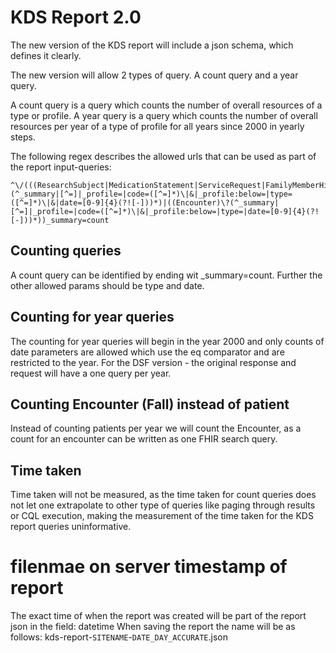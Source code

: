 # KDS Report 2.0

The new version of the KDS report will include a json schema, which defines it clearly.

The new version will allow 2 types of query.
A count query and a year query.

A count query is a query which counts the number of overall resources of a type or profile.
A year query is a query which counts the number of overall resources per year of a type of profile for all years since 2000 in yearly steps.

The following regex describes the allowed urls that can be used as part of the report input-queries:
```
^\/(((ResearchSubject|MedicationStatement|ServiceRequest|FamilyMemberHistory|Observation|DiagnosticReport|Patient|Composition|MedicationAdministration|Condition|MedicationRequest|Medication|List|RiskAssessment|Media|Procedure|Task|Consent|Specimen)\?(^_summary|[^=]|_profile=|code=([^=]*)\|&|_profile:below=|type=([^=]*)\|&|date=[0-9]{4}(?![-]))*)|((Encounter)\?(^_summary|[^=]|_profile=|code=([^=]*)\|&|_profile:below=|type=|date=[0-9]{4}(?![-]))*))_summary=count
```

## Counting queries

A count query can be identified by ending wit _summary=count.
Further the other allowed params should be type and date. 


## Counting for year queries

The counting for year queries will begin in the year 2000 and only counts of date parameters are allowed which use the eq comparator and are restricted to the year.
For the DSF version - the original response and request will have a one query per year.

## Counting Encounter (Fall) instead of patient

Instead of counting patients per year we will count the Encounter, as a count for an encounter can be written as one FHIR search query.

## Time taken

Time taken will not be measured, as the time taken for count queries does not let one extrapolate to other type of queries like
paging through results or CQL execution, making the measurement of the time taken for the KDS report queries uninformative.


# filenmae on server timestamp of report

The exact time of when the report was created will be part of the report json in the field: datetime
When saving the report the name will be as follows:
kds-report-`SITENAME`-`DATE_DAY_ACCURATE`.json
